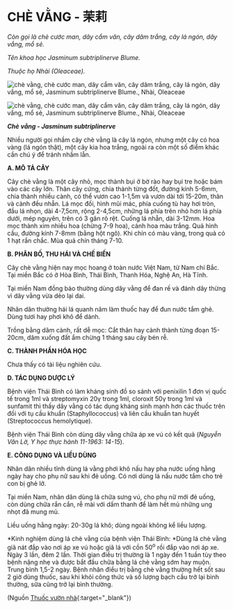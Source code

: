 # CHÈ VẰNG - 茉莉

*Còn gọi là chè cước man, dây cẩm văn, cây dâm trắng, cây lá ngón, dây vắng, mổ sẻ.*

*Tên khoa học Jasminum subtriplinerve Blume.*

*Thuộc họ Nhài (Oleaceae).*

![chè vằng, chè cước man, dây cẩm văn, cây dâm trắng, cây lá ngón, dây vắng, mổ sẻ, Jasminum subtriplinerve Blume., Nhài, Oleaceae](/imgs/caythuoc/dtl/che-vang.jpg)

![chè vằng, chè cước man, dây cẩm văn, cây dâm trắng, cây lá ngón, dây vắng, mổ sẻ, Jasminum subtriplinerve Blume., Nhài, Oleaceae](/imgs/caythuoc/dtl/che-vang-2.jpg)

***Chè vằng - Jasminum subtriplinerve***

Nhiều người gọi nhầm cây chè vằng là cây lá ngón, nhưng một cây có hoa vàng (lá ngón thật), một cây kia hoa trắng, ngoài ra còn một số điểm khác cần chú ý để tránh nhầm lẫn.

**A. MÔ TẢ CÂY**

Cây chè vằng là một cây nhỏ, mọc thành bụi ở bờ rào hay bụi tre hoặc bám vào các cây lớn. Thân cây cứng, chia thành từng đốt, đường kính 5-6mm, chia thành nhiều cành, có thể vươn cao 1-1,5m và vươn dài tới 15-20m, thân và cành đều nhẵn. Lá mọc đối, hình mũi mác, phía cuống tù hay hơi tròn, đầu lá nhọn, dài 4-7,5cm, rộng 2-4,5cm, những lá phía trên nhỏ hơn lá phía dưới, mép nguyên, trên có 3 gân rõ rệt. Cuống lá nhẵn, dài 3-12mm. Hoa mọc thành xim nhiều hoa (chừng 7-9 hoa), cánh hoa màu trắng. Quả hình cầu, đường kính 7-8mm (bằng hột ngô). Khi chín có màu vàng, trong quả có 1 hạt rắn chắc. Mùa quả chín tháng 7-10.

**B. PHÂN BỐ, THU HÁI VÀ CHẾ BIẾN**

Cây chè vằng hiện nay mọc hoang ở toàn nước Việt Nam, từ Nam chí Bắc. Tại miền Bắc có ở Hòa Bình, Thái Bình, Thanh Hóa, Nghệ An, Hà Tĩnh.

Tại miền Nam đồng bào thường dùng dây vằng để đan rế và đánh dây thừng vì dây vằng vừa dẻo lại dai.

Nhân dân thường hái lá quanh năm làm thuốc hay để đun nước tắm ghẻ. Dùng tươi hay phơi khô để dành.

Trồng bằng dâm cành, rất dễ mọc: Cắt thân hay cành thành từng đoạn 15-20cm, dâm xuống đất ẩm chừng 1 tháng sau cây bén rễ.

**C. THÀNH PHẦN HÓA HỌC**

Chưa thấy có tài liệu nghiên cứu.

**D. TÁC DỤNG DƯỢC LÝ**

Bệnh viện Thái Bình có làm kháng sinh đồ so sánh với penixilin 1 đơn vị quốc tế trong 1ml và streptomyxin 20γ trong 1ml, cloroxit 50γ trong 1ml và sunfamit thì thấy dây vằng có tác dụng kháng sinh mạnh hơn các thuốc trên đối với tụ cầu khuẩn (Staphyllococcus) và liên cầu khuẩn tan huyết (Streptococcus hemolytique).

Bệnh viện Thái Bình còn dùng dây vằng chữa áp xe vú có kết quả (*Nguyễn Văn Lờ, Y học thực hành 11-1963: 14-15*).

**E. CÔNG DỤNG VÀ LIỀU DÙNG**

Nhân dân nhiều tỉnh dùng lá vằng phơi khô nấu hay pha nước uống hằng ngày hay cho phụ nữ sau khi đẻ uống. Có nơi dùng lá nấu nước tắm cho trẻ con bị ghẻ lở.

Tại miền Nam, nhân dân dùng lá chữa sưng vú, cho phụ nữ mới đẻ uống, còn dùng chữa rắn cắn, rễ mài với dấm thanh để làm hết mủ những ung nhọt đã mung mủ.

Liều uống hằng ngày: 20-30g lá khô; dùng ngoài không kể liều lượng.

*Kinh nghiệm dùng lá chè vằng của bệnh viện Thái Bình: *Dùng lá chè vằng giã nát đắp vào nơi áp xe vú hoặc giã lá với cồn 50<sup>o</sup> rồi đắp vào nơi áp xe. Ngày 3 lần, đêm 2 lần. Thời gian điều trị thường là 1 ngày đến 1 tuần tùy theo bệnh nặng nhẹ và được bắt đầu chữa bằng lá chè vằng sớm hay muộn. Trung bình 1,5-2 ngày. Bệnh nhân điều trị bằng chè vằng thường hết sốt sau 2 giờ dùng thuốc, sau khi khỏi công thức và số lượng bạch cầu trở lại bình thường, sữa cũng trở lại bình thường.


(Nguồn [Thuốc vườn nhà](http://thuocvuonnha.com){:target="_blank"})